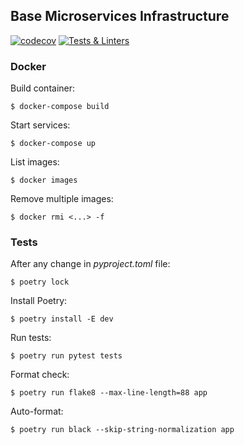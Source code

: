 ## Base Microservices Infrastructure

[![codecov](https://codecov.io/gh/fiufit-grupo-4/base-microservice/branch/develop/graph/badge.svg?token=TYSBTIXP4G)](https://codecov.io/gh/fiufit-grupo-4/base-microservice) [![Tests & Linters](https://github.com/fiufit-grupo-4/base-microservice/actions/workflows/checks.yml/badge.svg?branch=develop)](https://github.com/fiufit-grupo-4/base-microservice/actions/workflows/checks.yml)

### Docker

Build container:

```$ docker-compose build```

Start services:

```$ docker-compose up```

List images:

```$ docker images```

Remove multiple images:

```$ docker rmi <...> -f```

### Tests

After any change in *pyproject.toml* file:

```$ poetry lock```

Install Poetry:

```$ poetry install -E dev```

Run tests:

```$ poetry run pytest tests```

Format check:

```$ poetry run flake8 --max-line-length=88 app```

Auto-format:

```$ poetry run black --skip-string-normalization app```
